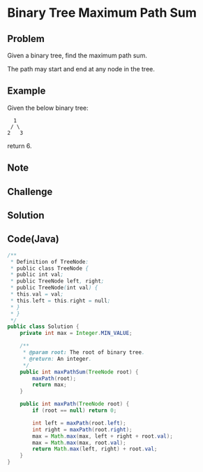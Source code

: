 Binary Tree Maximum Path Sum
===



Problem
-------

Given a binary tree, find the maximum path sum.

The path may start and end at any node in the tree.

Example
-------
Given the below binary tree:

      1
     / \
    2   3

return 6.


Note
---------

Challenge
---------

Solution
--------



Code(Java)
----------

```java
/**
 * Definition of TreeNode:
 * public class TreeNode {
 * public int val;
 * public TreeNode left, right;
 * public TreeNode(int val) {
 * this.val = val;
 * this.left = this.right = null;
 * }
 * }
 */
public class Solution {
    private int max = Integer.MIN_VALUE;

    /**
     * @param root: The root of binary tree.
     * @return: An integer.
     */
    public int maxPathSum(TreeNode root) {
        maxPath(root);
        return max;
    }

    public int maxPath(TreeNode root) {
        if (root == null) return 0;

        int left = maxPath(root.left);
        int right = maxPath(root.right);
        max = Math.max(max, left + right + root.val);
        max = Math.max(max, root.val);
        return Math.max(left, right) + root.val;
    }
}

```